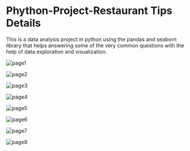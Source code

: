# Phython-Project-Restaurant Tips Details

This is a data analysis project in python using the pandas and seaborn library that helps answering some of the very common questions with the help of data exploration 
and visualization.

![page1](https://user-images.githubusercontent.com/118765347/219934125-43c52f2a-188c-472e-9707-ed6a04db560e.png)

![page2](https://user-images.githubusercontent.com/118765347/219934128-59a0954e-4de4-4909-85e7-3ade855022ec.png)

![page3](https://user-images.githubusercontent.com/118765347/219934133-5ea83829-db1a-4923-ade2-0bdb58a81b50.png)

![page4](https://user-images.githubusercontent.com/118765347/219934138-6f7788f0-2aba-4c7e-ae4d-92906f125a0f.png)

![page5](https://user-images.githubusercontent.com/118765347/219934143-c1bb15c5-0068-4b92-a77a-92e375bd6677.png)

![page6](https://user-images.githubusercontent.com/118765347/219934149-6bbab923-72d1-4f30-8c5a-5ae1f1587158.png)

![page7](https://user-images.githubusercontent.com/118765347/219934158-b2350d91-a813-41ad-9b02-641fe8c0452e.png)

![page8](https://user-images.githubusercontent.com/118765347/219934166-f5055dbf-d402-43fe-b3dd-9ad6bad6afa9.png)
